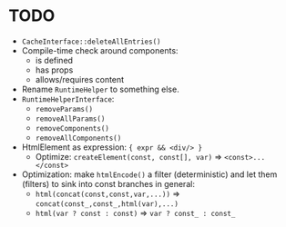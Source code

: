 TODO
====

*   `CacheInterface::deleteAllEntries()`
*   Compile-time check around components:
    *   is defined
    *   has props
    *   allows/requires content
*   Rename `RuntimeHelper` to something else.
*   `RuntimeHelperInterface`:
    *   `removeParams()`
    *   `removeAllParams()`
    *   `removeComponents()`
    *   `removeAllComponents()`
*   HtmlElement as expression: `{ expr && <div/> }`
    *   Optimize: `createElement(const, const[], var)` => `<const>...</const>`
*   Optimization: make `htmlEncode()` a filter (deterministic) and let them (filters)
    to sink into const branches in general:
    *   `html(concat(const,const,var,...))` => `concat(const_,const_,html(var),...)`
    *   `html(var ? const : const)` => `var ? const_ : const_`
